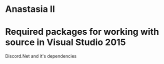 # Anastasia II

# Required packages for working with source in Visual Studio 2015
Discord.Net and it's dependencies
